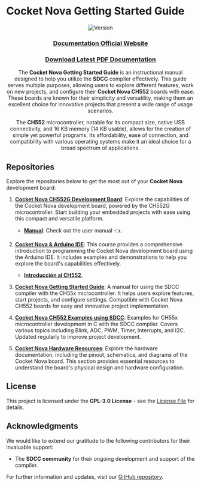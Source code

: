 # Cocket Nova Getting Started Guide

<div align="center">



![Version](https://img.shields.io/badge/version-1.0.0-blue)


</div>

<div align="center">

### [Documentation Official Website](https://unit-electronics.github.io/CH55x_SDCC_Doc/)

### [Download Latest PDF Documentation](./pdf/cocketnovadevelopmentboardprogrammingguidecc.pdf)

</div>

<div align="center">

The **Cocket Nova Getting Started Guide** is an instructional manual designed to help you utilize the **SDCC** compiler effectively. This guide serves multiple purposes, allowing users to explore different features, work on new projects, and configure their **Cocket Nova CH552** boards with ease. These boards are known for their simplicity and versatility, making them an excellent choice for innovative projects that present a wide range of usage scenarios.

The **CH552** microcontroller, notable for its compact size, native USB connectivity, and 16 KB memory (14 KB usable), allows for the creation of simple yet powerful programs. Its affordability, ease of connection, and compatibility with various operating systems make it an ideal choice for a broad spectrum of applications.

</div>






## Repositories

Explore the repositories below to get the most out of your **Cocket Nova** development board:

1. **[Cocket Nova CH552G Development Board](https://github.com/UNIT-Electronics/Cocket-Nova_CH552G-Development-Board)**: Explore the capabilities of the Cocket Nova development board, powered by the CH552G microcontroller. Start building your embedded projects with ease using this compact and versatile platform.
   - **[Manual](https://github.com/UNIT-Electronics/Cocket-Nova_CH552G-Development-Board/blob/main/Cocket%20Nova%20Product%20Reference%20Manual%20%5BES%5D.pdf)**: Check out the user manual 👈.

2. **[Cocket Nova & Arduino IDE](https://unit-electronics.github.io/CH552_Curso_introductorio/)**: This course provides a comprehensive introduction to programming the Cocket Nova development board using the Arduino IDE. It includes examples and demonstrations to help you explore the board's capabilities effectively. 
   - **[Introducción al CH552](https://github.com/UNIT-Electronics/CH552_Curso_introductorio?tab=readme-ov-file)**.

3. **[Cocket Nova Getting Started Guide](https://github.com/UNIT-Electronics/CH55x_SDCC_Doc)**: A manual for using the SDCC compiler with the CH55x microcontroller. It helps users explore features, start projects, and configure settings. Compatible with Cocket Nova CH552 boards for easy and innovative project implementation.

4. **[Cocket Nova CH552 Examples using SDCC](https://github.com/UNIT-Electronics/CH55x_SDCC_Examples)**: Examples for CH55x microcontroller development in C with the SDCC compiler. Covers various topics including Blink, ADC, PWM, Timer, Interrupts, and I2C. Updated regularly to improve project development.

5. **[Cocket Nova Hardware Resources](https://github.com/UNIT-Electronics/Cocket-Nova_CH552G-Development-Board/tree/main/Hardware)**: Explore the hardware documentation, including the pinout, schematics, and diagrams of the Cocket Nova board. This section provides essential resources to understand the board's physical design and hardware configuration.


## License



This project is licensed under the **GPL-3.0 License** - see the [License File](./LICENSE) for details.



## Acknowledgments



We would like to extend our gratitude to the following contributors for their invaluable support:

- The **SDCC community** for their ongoing development and support of the compiler.

For further information and updates, visit our [GitHub repository](https://github.com/UNIT-Electronics).


